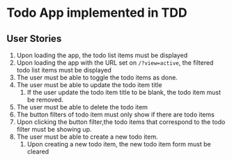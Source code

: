 # Todo App implemented in TDD

## User Stories

1. Upon loading the app, the todo list items must be displayed
1. Upon loading the app with the URL set on `/?view=active`, the filtered todo list items must be displayed
1. The user must be able to toggle the todo items as done.
1. The user must be able to update the todo item title
    1. If the user update the todo item title to be blank, the todo item must be removed.
1. The user must be able to delete the todo item
1. The button filters of todo item must only show if there are todo items
1. Upon clicking the button filter,the  todo items that correspond to the todo filter must be showing up.
1. The user must be able to create a new todo item.
    1. Upon creating a new todo item, the new todo item form must be cleared
